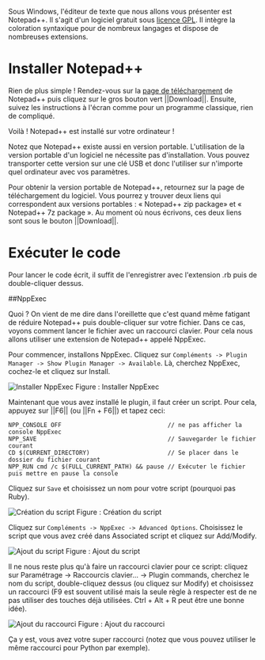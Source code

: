 Sous Windows, l'éditeur de texte que nous allons vous présenter est Notepad++. Il s'agit d'un logiciel gratuit sous [licence GPL](zestedesavoir.com/articles/118/la-gpl-la-licence-des-cornus/). Il intègre la coloration syntaxique pour de nombreux langages et dispose de nombreuses extensions. 

# Installer Notepad++

Rien de plus simple ! Rendez-vous sur la [page de téléchargement](https://notepad-plus-plus.org/fr/download/v6.6.8.html) de Notepad++ puis cliquez sur le gros bouton vert ||Download||. Ensuite, suivez les instructions à l'écran comme pour un programme classique, rien de compliqué.

Voilà ! Notepad++ est installé sur votre ordinateur !

Notez que Notepad++ existe aussi en version portable. L'utilisation de la version portable d'un logiciel ne nécessite pas d'installation. Vous pouvez transporter cette version sur une clé USB et donc l'utiliser sur n'importe quel ordinateur avec vos paramètres. 

Pour obtenir la version portable de Notepad++, retournez sur la page de téléchargement du logiciel. Vous pourrez y trouver deux liens qui correspondent aux versions portables : « Notepad++ zip package» et « Notepad++ 7z package ». Au moment où nous écrivons, ces deux liens sont sous le bouton ||Download||.

# Exécuter le code

Pour lancer le code écrit, il suffit de l'enregistrer avec l'extension .rb puis de double-cliquer dessus.

##NppExec

Quoi ? On vient de me dire dans l'oreillette que c'est quand même fatigant de réduire Notepad++ puis double-cliquer sur votre fichier. Dans ce cas, voyons comment lancer le fichier avec un raccourci clavier. Pour cela nous allons utiliser une extension de Notepad++ appelé NppExec.

Pour commencer, installons NppExec. Cliquez sur `Compléments -> Plugin Manager -> Show Plugin Manager -> Available`. Là, cherchez NppExec, cochez-le et cliquez sur Install. 

![Installer NppExec](http://zestedesavoir.com/media/galleries/572/609f9453-8b71-49d9-81c3-d706e385fcdd.png.960x960_q85.png)
Figure : Installer NppExec

Maintenant que vous avez installé le plugin, il faut créer un script. Pour cela, appuyez sur ||F6|| (ou ||Fn + F6||) et tapez ceci: 

```
NPP_CONSOLE OFF                              // ne pas afficher la console NppExec
NPP_SAVE                                     // Sauvegarder le fichier courant
CD $(CURRENT_DIRECTORY)                      // Se placer dans le dossier du fichier courant
NPP_RUN cmd /c $(FULL_CURRENT_PATH) && pause // Exécuter le fichier puis mettre en pause la console
```

Cliquez sur `Save` et choisissez un nom pour votre script (pourquoi pas Ruby).

![Création du script](http://zestedesavoir.com/media/galleries/572/a6a47636-380a-42d1-91c3-6cd6775df351.png.960x960_q85.png)
Figure : Création du script

Cliquez sur `Compléments -> NppExec -> Advanced Options`. Choisissez le script que vous avez créé dans Associated script et cliquez sur Add/Modify.

![Ajout du script](http://zestedesavoir.com/media/galleries/572/7567f103-6a71-4f16-aa63-46cca129f319.png.960x960_q85.png)
Figure : Ajout du script

Il ne nous reste plus qu'à faire un raccourci clavier pour ce script: cliquez sur Paramétrage -> Raccourcis clavier... -> Plugin commands, cherchez le nom du script, double-cliquez dessus (ou cliquez sur Modify) et choisissez un raccourci (F9 est souvent utilisé mais la seule règle à respecter est de ne pas utiliser des touches déjà utilisées. Ctrl + Alt + R peut être une bonne idée).

![Ajout du raccourci](http://zestedesavoir.com/media/galleries/572/7bf05dea-c1ab-442f-9e7f-3c0e354c3aa6.png.960x960_q85.png)
Figure : Ajout du raccourci

Ça y est, vous avez votre super raccourci (notez que vous pouvez utiliser le même raccourci pour Python par exemple).